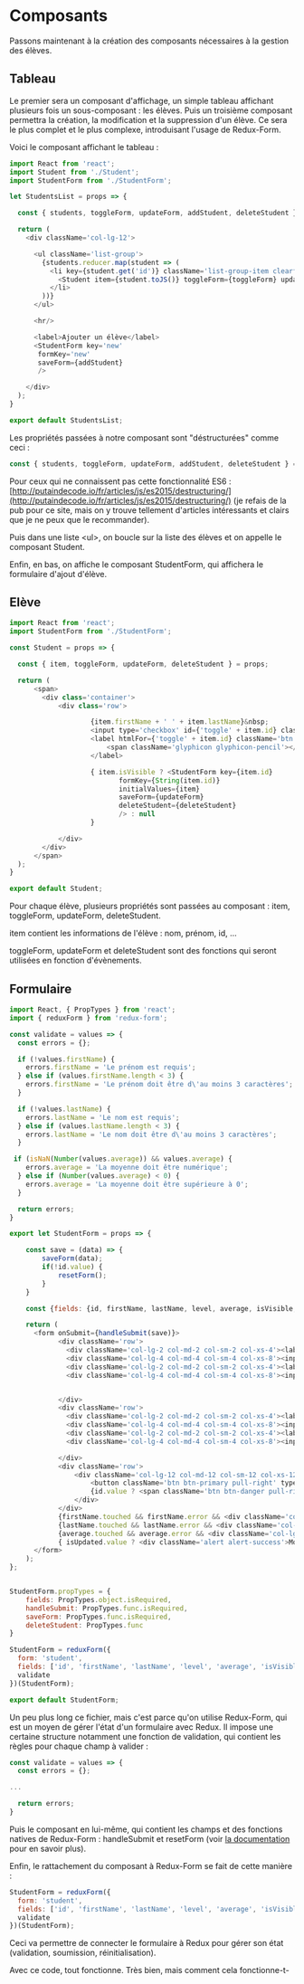 # Composants

Passons maintenant à la création des composants nécessaires à la gestion des élèves.

## Tableau

Le premier sera un composant d'affichage, un simple tableau affichant plusieurs fois un sous-composant : les élèves. Puis un troisième composant permettra la création, la modification et la suppression d'un élève. Ce sera le plus complet et le plus complexe, introduisant l'usage de Redux-Form.

Voici le composant affichant le tableau :

```js
import React from 'react';
import Student from './Student';
import StudentForm from './StudentForm';

let StudentsList = props => {

  const { students, toggleForm, updateForm, addStudent, deleteStudent } = props;

  return (
    <div className='col-lg-12'>

      <ul className='list-group'>
        {students.reducer.map(student => (
          <li key={student.get('id')} className='list-group-item clearfix'>
            <Student item={student.toJS()} toggleForm={toggleForm} updateForm={updateForm} deleteStudent={deleteStudent}/>
          </li>
        ))}
      </ul>

      <hr/>

      <label>Ajouter un élève</label>
      <StudentForm key='new'
       formKey='new'
       saveForm={addStudent}
       /> 

    </div>
  );
}

export default StudentsList;
```

Les propriétés passées à notre composant sont "déstructurées" comme ceci :

```js
const { students, toggleForm, updateForm, addStudent, deleteStudent } = props;
```

Pour ceux qui ne connaissent pas cette fonctionnalité ES6 : [http://putaindecode.io/fr/articles/js/es2015/destructuring/](http://putaindecode.io/fr/articles/js/es2015/destructuring/) \(je refais de la pub pour ce site, mais on y trouve tellement d'articles intéressants et clairs que je ne peux que le recommander\).

Puis dans une liste &lt;ul&gt;, on boucle sur la liste des élèves et on appelle le composant Student.

Enfin, en bas, on affiche le composant StudentForm, qui affichera le formulaire d'ajout d'élève.

## Elève

```js
import React from 'react';
import StudentForm from './StudentForm';

const Student = props => {

  const { item, toggleForm, updateForm, deleteStudent } = props;

  return (
      <span>
        <div class='container'>
            <div class='row'>

                    {item.firstName + ' ' + item.lastName}&nbsp;
                    <input type='checkbox' id={'toggle' + item.id} className='toggle' />
                    <label htmlFor={'toggle' + item.id} className='btn btn-primary pull-right margin-bottom-5' onClick={()=>toggleForm(item.id)}>
                        <span className='glyphicon glyphicon-pencil'></span>&nbsp;Editer
                    </label>

                    { item.isVisible ? <StudentForm key={item.id}
                           formKey={String(item.id)}
                           initialValues={item} 
                           saveForm={updateForm}
                           deleteStudent={deleteStudent}
                           /> : null 
                    }

            </div>
        </div>
      </span>
  );
}

export default Student;
```

Pour chaque élève, plusieurs propriétés sont passées au composant : item, toggleForm, updateForm, deleteStudent.

item contient les informations de l'élève : nom, prénom, id, ...

toggleForm, updateForm et deleteStudent sont des fonctions qui seront utilisées en fonction d'évènements.

## Formulaire

```js
import React, { PropTypes } from 'react';
import { reduxForm } from 'redux-form';

const validate = values => {
  const errors = {};

  if (!values.firstName) {
    errors.firstName = 'Le prénom est requis';
  } else if (values.firstName.length < 3) {
    errors.firstName = 'Le prénom doit être d\'au moins 3 caractères';
  }

  if (!values.lastName) {
    errors.lastName = 'Le nom est requis';
  } else if (values.lastName.length < 3) {
    errors.lastName = 'Le nom doit être d\'au moins 3 caractères';
  }

 if (isNaN(Number(values.average)) && values.average) {
    errors.average = 'La moyenne doit être numérique';
  } else if (Number(values.average) < 0) {
    errors.average = 'La moyenne doit être supérieure à 0';
  }

  return errors;
}

export let StudentForm = props => {

    const save = (data) => {
        saveForm(data);
        if(!id.value) { 
            resetForm(); 
        }
    }

    const {fields: {id, firstName, lastName, level, average, isVisible, isUpdated}, handleSubmit, resetForm, saveForm, deleteStudent} = props;

    return (
      <form onSubmit={handleSubmit(save)}>
            <div className='row'>
              <div className='col-lg-2 col-md-2 col-sm-2 col-xs-4'><label>Prénom</label></div>
              <div className='col-lg-4 col-md-4 col-sm-4 col-xs-8'><input type='text' placeholder='Prénom élève' {...firstName}/></div>
              <div className='col-lg-2 col-md-2 col-sm-2 col-xs-4'><label>Nom</label></div>
              <div className='col-lg-4 col-md-4 col-sm-4 col-xs-8'><input type='text' placeholder='Nom élève' {...lastName}/></div>


            </div>
            <div className='row'>
              <div className='col-lg-2 col-md-2 col-sm-2 col-xs-4'><label>Niveau</label></div>
              <div className='col-lg-4 col-md-4 col-sm-4 col-xs-8'><input type='text' placeholder='6e, 5e, ...' {...level}/></div>
              <div className='col-lg-2 col-md-2 col-sm-2 col-xs-4'><label>Moyenne</label></div>
              <div className='col-lg-4 col-md-4 col-sm-4 col-xs-8'><input type='text' placeholder='Note sur 20' {...average}/></div>

            </div>
            <div className='row'>
                <div className='col-lg-12 col-md-12 col-sm-12 col-xs-12'>
                    <button className='btn btn-primary pull-right' type='submit'>Enregistrer</button>
                    {id.value ? <span className='btn btn-danger pull-right' onClick={()=>deleteStudent(id.value)}>Supprimer</span> : null }
                </div>
            </div>
            {firstName.touched && firstName.error && <div className='col-lg-12 col-md-12 col-sm-12 col-xs-12 text-danger'>{firstName.error}</div>}
            {lastName.touched && lastName.error && <div className='col-lg-12 col-md-12 col-sm-12 col-xs-12 text-danger'>{lastName.error}</div>}
            {average.touched && average.error && <div className='col-lg-12 col-md-12 col-sm-12 col-xs-12 text-danger'>{average.error}</div>}
            { isUpdated.value ? <div className='alert alert-success'>Modification enregistrée</div> : null }
      </form>
    );
};


StudentForm.propTypes = {
    fields: PropTypes.object.isRequired,
    handleSubmit: PropTypes.func.isRequired,
    saveForm: PropTypes.func.isRequired,
    deleteStudent: PropTypes.func
}

StudentForm = reduxForm({
  form: 'student',
  fields: ['id', 'firstName', 'lastName', 'level', 'average', 'isVisible', 'isUpdated'],
  validate 
})(StudentForm);

export default StudentForm;
```

Un peu plus long ce fichier, mais c'est parce qu'on utilise Redux-Form, qui est un moyen de gérer l'état d'un formulaire avec Redux. Il impose une certaine structure notamment une fonction de validation, qui contient les règles pour chaque champ à valider : 



```js
const validate = values => {
  const errors = {};

...

  return errors;
}
```



Puis le composant en lui-même, qui contient les champs et des fonctions natives de Redux-Form : handleSubmit et resetForm \(voir [la documentation](http://redux-form.com/5.1.0/#/api/props) pour en savoir plus\).

Enfin, le rattachement du composant à Redux-Form se fait de cette manière : 

```js
StudentForm = reduxForm({
  form: 'student',
  fields: ['id', 'firstName', 'lastName', 'level', 'average', 'isVisible', 'isUpdated'],
  validate 
})(StudentForm);
```

Ceci va permettre de connecter le formulaire à Redux pour gérer son état \(validation, soumission, réinitialisation\).

Avec ce code, tout fonctionne. Très bien, mais comment cela fonctionne-t- 



